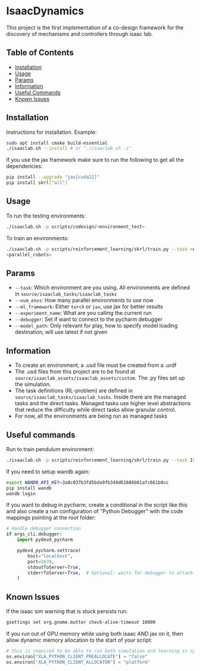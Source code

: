 # IsaacDynamics

This project is the first implementation of a co-design framework for the discovery of mechanisms and controllers
through isaac lab.

## Table of Contents

- [Installation](#installation)
- [Usage](#usage)
- [Params](#params)
- [Information](#information)
- [Useful Commands](#useful-commands)
- [Known Issues](#known-issues)

## Installation

Instructions for installation.
Example:

```bash
sudo apt install cmake build-essential
./isaaclab.sh --install # or "./isaaclab.sh -i"
```

If you use the jax framework make sure to run the following to get all the dependencies:
```bash
pip install --upgrade "jax[cuda12]"
pip install skrl["all"]
```

## Usage

To run the testing environments:
```bash
./isaaclab.sh -p scripts/codesign/<environment_test>
```

To train an environments:
```bash
./isaaclab.sh -p scripts/reinforcement_learning/skrl/train.py --task <environment_entry_point> --num_envs
<parallel_robots>
```

## Params

- `--task`: Which environment are you using. All environments are defined in `source/isaaclab_tasks/isaaclab_tasks`
- `--num_envs`: How many parallel environments to use now
- `--ml_framework`: Either `torch` or `jax`, use jax for better results
- `--experiment_name`: What are you calling the current run
- `--debugger`: Set if want to connect to the pycharm debugger
- `--model_path`: Only relevant for play, how to specify model loading destination, will use latest if not given

## Information

- To create an environment, a .usd file must be created from a .urdf
- The .usd files from this project are to be found at `source/isaaclab_assets/isaaclab_assets/custom`. The .py files set up the simulation.
- The task definitions (RL-problem) are defined in `source/isaaclab_tasks/isaaclab_tasks`. Inside there are the
  managed tasks and the direct tasks. Managed tasks use higher level abstractions that reduce the difficulty while
  direct tasks allow granular control.
- For now, all the environments are being run as managed tasks

## Useful commands

Run to train pendulum environment:
```bash
./isaaclab.sh -p scripts/reinforcement_learning/skrl/train.py --task Isaac-Pendulum-v0 --num_envs 64 --ml_framework jax
```

If you need to setup wandb again:
```bash
export WANDB_API_KEY=3a8c037b3fd5bda9fb344d61686b81afc661b0cc
pip install wandb
wandb login
```

If you want to debug in pycharm, create a conditional in the script like this and also create a run configuration of
"Python Debugger" with the code mappings pointing at the root folder:
```python
# Handle debugger connection
if args_cli.debugger:
    import pydevd_pycharm

    pydevd_pycharm.settrace(
        host="localhost",
        port=5678,
        stdoutToServer=True,
        stderrToServer=True,  # Optional: waits for debugger to attach before running
    )
```

## Known Issues

If the isaac sim warning that is stuck persists run:

```bash
gsettings set org.gnome.mutter check-alive-timeout 10000
```

If you run out of GPU memory while using both isaac AND jax on it, then allow dynamic memory allocation to the start of
your script:
```python
# this is required to be able to run both simulation and learning in cpu
os.environ["XLA_PYTHON_CLIENT_PREALLOCATE"] = "false"
os.environ["XLA_PYTHON_CLIENT_ALLOCATOR"] = "platform"
```
